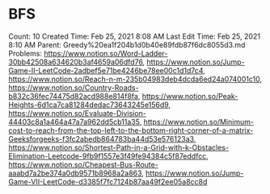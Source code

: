 # BFS

Count: 10
Created Time: Feb 25, 2021 8:08 AM
Last Edit Time: Feb 25, 2021 8:10 AM
Parent: Greedy%20ea1f204b1d0b40e89fdb87f6dc8055d3.md
Problems: https://www.notion.so/Word-Ladder-30bb42508a634620b3af4659a06dfd76, https://www.notion.so/Jump-Game-II-LeetCode-2adbef5e71be4246be78ee00c1d1d7c4, https://www.notion.so/Reach-n-m-235b04983deb4dcda6ed24a074001c10, https://www.notion.so/Country-Roads-b832c36fec74475d82acd988e814f8fa, https://www.notion.so/Peak-Heights-6d1ca7ca81284dedac73643245e156d9, https://www.notion.so/Evaluate-Division-44403c8a1a464a47a7a962dd5cb11a35, https://www.notion.so/Minimum-cost-to-reach-from-the-top-left-to-the-bottom-right-corner-of-a-matrix-Geeksforgeeks-f3fc2abedb864783ba44d53e576123a3, https://www.notion.so/Shortest-Path-in-a-Grid-with-k-Obstacles-Elimination-Leetcode-9fb9f1557e3f49fe94384c5f87eddfcc, https://www.notion.so/Cheapest-Bus-Route-aaabd7a2be374a0db9571b8968a2a863, https://www.notion.so/Jump-Game-VII-LeetCode-d3385f7fc7124b87aa49f2ee05a8cc8d